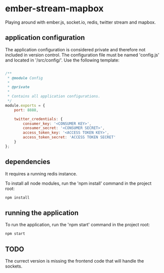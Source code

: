 # ember-stream-mapbox
Playing around with ember.js, socket.io, redis, twitter stream and mapbox.

## application configuration
The application configuration is considered private and therefore not included in version control.
The configuration file must be named 'config.js' and located in '/src/config/'.
Use the following template:
```javascript

/**
 * @module Config
 *
 * @private
 *
 * Contains all application configurations.
 */
module.exports = {
	port: 8888,

	twitter_credentials: {
		consumer_key: '<CONSUMER KEY>',
		consumer_secret: '<CONSUMER SECRET>',
		access_token_key: '<ACCESS TOKEN KEY>',
		access_token_secret: 'ACCESS TOKEN SECRET'
	}
};
```

## dependencies
It requires a running redis instance.

To install all node modules, run the 'npm install' command in the project root:
```bash
npm install
```

## running the application
To run the application, run the 'npm start' command in the project root:
```bash
npm start
```
## TODO
The currect version is missing the frontend code that will handle the sockets.
